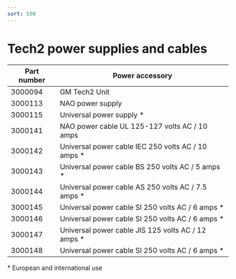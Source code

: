 ```yaml
---
sort: 500
---
```


# Tech2 power supplies and cables

| Part number | Power accessory                                     |
| ----------- | --------------------------------------------------- |
| 3000094     | GM Tech2 Unit                                       |
| 3000113     | NAO power supply                                    |
| 3000115     | Universal power supply \*                           |
| 3000141     | NAO power cable UL 125-127 volts AC / 10 amps       |
| 3000142     | Universal power cable IEC 250 volts AC / 10 amps \* |
| 3000143     | Universal power cable BS 250 volts AC / 5 amps \*   |
| 3000144     | Universal power cable AS 250 volts AC / 7.5 amps \* |
| 3000145     | Universal power cable SI 250 volts AC / 6 amps \*   |
| 3000146     | Universal power cable SI 250 volts AC / 6 amps \*   |
| 3000147     | Universal power cable JIS 125 volts AC / 12 amps \* |
| 3000148     | Universal power cable SI 250 volts AC / 6 amps \*   |

\* European and international use
